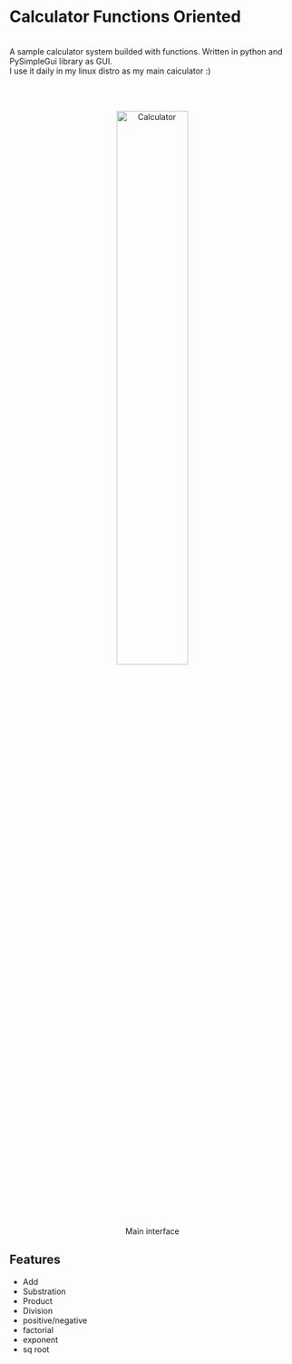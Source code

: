 # Calculator Functions Oriented
<br>
A sample calculator system builded with functions. Written in python and PySimpleGui library as GUI. <br>
I use it daily in my linux distro as my main caiculator :)

<br><br>

<div align="center">
  <img src="https://i.ibb.co/wzXL8Fw/calc.png" alt="Calculator" style="width:50%"/>
  <p>Main interface</p>
</div>

## Features

- Add
- Substration
- Product
- Division
- positive/negative
- factorial
- exponent
- sq root



